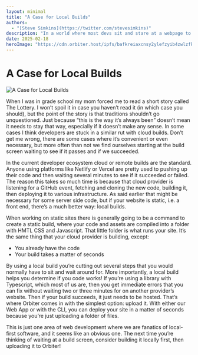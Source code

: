 ```yaml
---
layout: minimal
title: "A Case for Local Builds"
authors:
  - "[Steve Simkins](https://twitter.com/stevesimkins)"
description: "In a world where most devs sit and stare at a webpage to see if their code runs, we make a case for local builds"
date: 2025-02-18
heroImage: "https://cdn.orbiter.host/ipfs/bafkreiaxcnsy2ylefzyib4zwlzfk3lk2fkkjkms4vxxf3ljqbauyezuufm"
---
```

# A Case for Local Builds

![A Case for Local Builds](https://cdn.orbiter.host/ipfs/bafkreiaxcnsy2ylefzyib4zwlzfk3lk2fkkjkms4vxxf3ljqbauyezuufm)

When I was in grade school my mom forced me to read a short story called The Lottery. I won’t spoil it in case you haven’t read it (in which case you should), but the point of the story is that traditions shouldn’t go unquestioned. Just because “this is the way it’s always been” doesn’t mean it needs to stay that way, especially if it doesn’t make any sense. In some cases I think developers are stuck in a similar rut with cloud builds. Don’t get me wrong, there are some cases where it’s convenient or even necessary, but more often than not we find ourselves starting at the build screen waiting to see if it passes and if we succeeded.

In the current developer ecosystem cloud or remote builds are the standard. Anyone using platforms like Netlify or Vercel are pretty used to pushing up their code and then waiting several minutes to see if it succeeded or failed. The reason this takes so much time is because that cloud provider is listening for a GitHub event, fetching and cloning the new code, building it, then deploying it to various infrastructure. As said earlier that might be necessary for some server side code, but if your website is static, i.e. a front end, there’s a much better way: local builds.

When working on static sites there is generally going to be a command to create a static build, where your code and assets are compiled into a folder with HMTL CSS and Javascript. That little folder is what runs your site. It’s the same thing that your cloud provider is building, except:

- You already have the code
- Your build takes a matter of seconds

By using a local build you’re cutting out several steps that you would normally have to sit and wait around for. More importantly, a local build helps you determine if you code works! If you’re using a library with Typescript, which most of us are, then you get immediate errors that you can fix without waiting two or three minutes for on another provider’s website. Then if your build succeeds, it just needs to be hosted. That’s where Orbiter comes in with the simplest option: upload it. With either our Web App or with the CLI, you can deploy your site in a matter of seconds because you’re just uploading a folder of files.

This is just one area of web development where we are fanatics of local-first software, and it seems like an obvious one. The next time you’re thinking of waiting at a build screen, consider building it locally first, then uploading it to Orbiter!